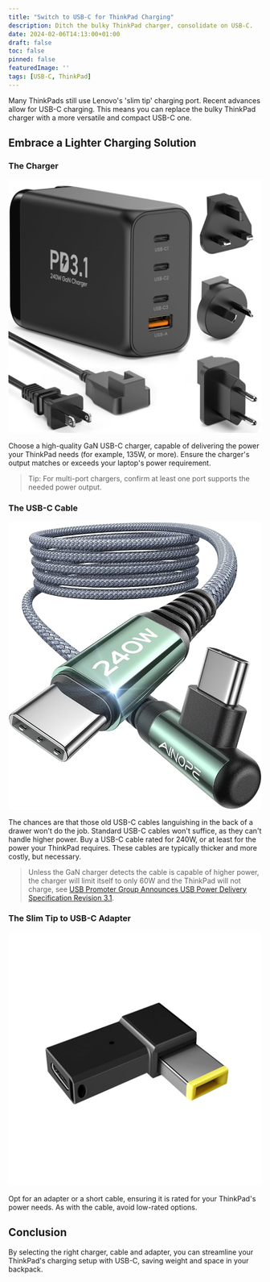 ```yaml
---
title: "Switch to USB-C for ThinkPad Charging"
description: Ditch the bulky ThinkPad charger, consolidate on USB-C.
date: 2024-02-06T14:13:00+01:00
draft: false
toc: false
pinned: false
featuredImage: ''
tags: [USB-C, ThinkPad]
---
```


Many ThinkPads still use Lenovo's 'slim tip' charging port.  Recent advances allow for USB-C charging. This means you can  replace the bulky ThinkPad charger with a more versatile and compact USB-C one.

<!--more-->

## Embrace a Lighter Charging Solution

### The Charger

![USB-C 240W PD Charger](chargerPD240W.jpg)

Choose a high-quality GaN USB-C charger, capable of delivering the power your ThinkPad needs (for example, 135W, or more).  Ensure the charger's output matches or exceeds your laptop's power requirement.

> Tip: For multi-port chargers, confirm at least one port supports the needed power output.

### The USB-C Cable

![USB-C 240W Cable](USBCCable240W.jpg)

The chances are that those old USB-C cables languishing in the back of a drawer won't do the job.  Standard USB-C cables won't suffice, as they can't handle higher power.  Buy a USB-C cable rated for 240W, or at least for the power your ThinkPad requires.  These cables are typically thicker and more costly, but necessary.

> Unless the GaN charger detects the cable is capable of higher power, the charger will limit itself to only 60W and the ThinkPad will not charge, see [USB Promoter Group Announces USB Power Delivery Specification Revision 3.1](https://www.usb.org/sites/default/files/2021-05/USB%20PG%20USB%20PD%203.1%20DevUpdate%20Announcement_FINAL.pdf).

### The Slim Tip to USB-C Adapter

![Slim Tp To USB-C Adapter](ThinkPadSlimTipAdapter.jpg)

Opt for an adapter or a short cable, ensuring it is rated for your ThinkPad's power needs.  As with the cable, avoid low-rated options.

## Conclusion

By selecting the right charger, cable and adapter, you can streamline your ThinkPad's charging setup with USB-C, saving weight and space in your backpack.